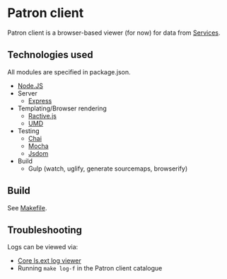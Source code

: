 # Patron client

Patron client is a browser-based viewer (for now) for data from [Services](../services/README.md).

## Technologies used

All modules are specified in package.json.

* [Node.JS](https://nodejs.org/)
* Server
  * [Express](http://expressjs.com/)
* Templating/Browser rendering
  * [Ractive.js](http://www.ractivejs.org/)
  * [UMD](https://github.com/umdjs/umd)
* Testing
  * [Chai](http://chaijs.com/)
  * [Mocha](https://mochajs.org/)
  * [Jsdom](https://github.com/tmpvar/jsdom)
* Build
  * Gulp (watch, uglify, generate sourcemaps, browserify)

## Build

See [Makefile](Makefile).

## Troubleshooting

Logs can be viewed via:
* [Core ls.ext log viewer](https://github.com/digibib/ls.ext#monitoring-of-logs-with-devops-the-logserver)
* Running `make log-f` in the Patron client catalogue
